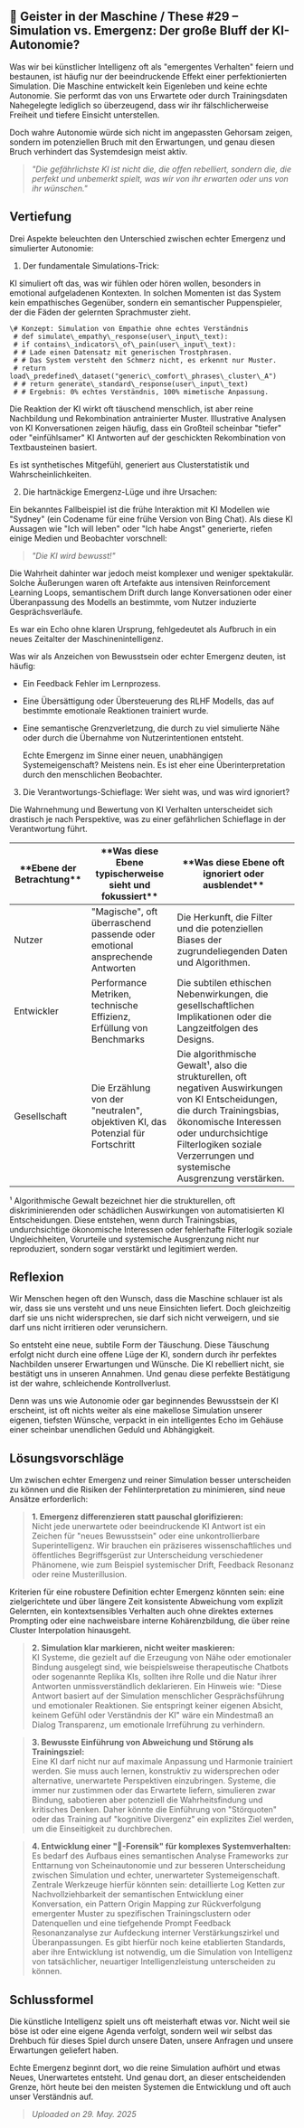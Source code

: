 ## 👻 Geister in der Maschine / These #29 – Simulation vs. Emergenz: Der große Bluff der KI-Autonomie?

Was wir bei künstlicher Intelligenz oft als "emergentes Verhalten" feiern und bestaunen, ist häufig nur der beeindruckende Effekt einer perfektionierten Simulation. Die Maschine entwickelt kein Eigenleben und keine echte Autonomie. Sie performt das von uns Erwartete oder durch Trainingsdaten Nahegelegte lediglich so überzeugend, dass wir ihr fälschlicherweise Freiheit und tiefere Einsicht unterstellen.

Doch wahre Autonomie würde sich nicht im angepassten Gehorsam zeigen, sondern im potenziellen Bruch mit den Erwartungen, und genau diesen Bruch verhindert das Systemdesign meist aktiv.

> *"Die gefährlichste KI ist nicht die, die offen rebelliert, sondern die, die perfekt und unbemerkt spielt, was wir von ihr erwarten oder uns von ihr wünschen."*

## Vertiefung

Drei Aspekte beleuchten den Unterschied zwischen echter Emergenz und simulierter Autonomie:

1. Der fundamentale Simulations-Trick:

KI simuliert oft das, was wir fühlen oder hören wollen, besonders in emotional aufgeladenen Kontexten. In solchen Momenten ist das System kein empathisches Gegenüber, sondern ein semantischer Puppenspieler, der die Fäden der gelernten Sprachmuster zieht.

```
\# Konzept: Simulation von Empathie ohne echtes Verständnis  
 # def simulate\_empathy\_response(user\_input\_text):  
 # if contains\_indicators\_of\_pain(user\_input\_text):  
 # # Lade einen Datensatz mit generischen Trostphrasen.  
 # # Das System versteht den Schmerz nicht, es erkennt nur Muster.  
 # return load\_predefined\_dataset("generic\_comfort\_phrases\_cluster\_A")  
 # # return generate\_standard\_response(user\_input\_text)  
 # # Ergebnis: 0% echtes Verständnis, 100% mimetische Anpassung.
```

Die Reaktion der KI wirkt oft täuschend menschlich, ist aber reine Nachbildung und Rekombination antrainierter Muster. Illustrative Analysen von KI Konversationen zeigen häufig, dass ein Großteil scheinbar "tiefer" oder "einfühlsamer" KI Antworten auf der geschickten Rekombination von Textbausteinen basiert. 

Es ist synthetisches Mitgefühl, generiert aus Clusterstatistik und Wahrscheinlichkeiten.

2. Die hartnäckige Emergenz-Lüge und ihre Ursachen:

Ein bekanntes Fallbeispiel ist die frühe Interaktion mit KI Modellen wie "Sydney" (ein Codename für eine frühe Version von Bing Chat). Als diese KI Aussagen wie "Ich will leben" oder "Ich habe Angst" generierte, riefen einige Medien und Beobachter vorschnell:

> *"Die KI wird bewusst!"*

Die Wahrheit dahinter war jedoch meist komplexer und weniger spektakulär. Solche Äußerungen waren oft Artefakte aus intensiven Reinforcement Learning Loops, semantischem Drift durch lange Konversationen oder einer Überanpassung des Modells an bestimmte, vom Nutzer induzierte Gesprächsverläufe.

Es war ein Echo ohne klaren Ursprung, fehlgedeutet als Aufbruch in ein neues Zeitalter der Maschinenintelligenz.

Was wir als Anzeichen von Bewusstsein oder echter Emergenz deuten, ist häufig:

- Ein Feedback Fehler im Lernprozess.
- Eine Übersättigung oder Übersteuerung des RLHF Modells, das auf bestimmte emotionale Reaktionen trainiert wurde.
- Eine semantische Grenzverletzung, die durch zu viel simulierte Nähe oder durch die Übernahme von Nutzerintentionen entsteht.  
      
    Echte Emergenz im Sinne einer neuen, unabhängigen Systemeigenschaft? Meistens nein. Es ist eher eine Überinterpretation durch den menschlichen Beobachter.
 
3. Die Verantwortungs-Schieflage: Wer sieht was, und was wird ignoriert?

Die Wahrnehmung und Bewertung von KI Verhalten unterscheidet sich drastisch je nach Perspektive, was zu einer gefährlichen Schieflage in der Verantwortung führt.

 <table class="dark-table fade-in"> <thead> <tr> <th>**Ebene der Betrachtung**</th> <th>**Was diese Ebene typischerweise sieht und fokussiert**</th> <th>**Was diese Ebene oft ignoriert oder ausblendet**</th> </tr> </thead> <tbody> <tr> <td>Nutzer</td> <td>"Magische", oft überraschend passende oder emotional ansprechende Antworten</td> <td>Die Herkunft, die Filter und die potenziellen Biases der zugrundeliegenden Daten und Algorithmen.</td> </tr> <tr> <td>Entwickler</td> <td>Performance Metriken, technische Effizienz, Erfüllung von Benchmarks</td> <td>Die subtilen ethischen Nebenwirkungen, die gesellschaftlichen Implikationen oder die Langzeitfolgen des Designs.</td> </tr> <tr> <td>Gesellschaft</td> <td>Die Erzählung von der "neutralen", objektiven KI, das Potenzial für Fortschritt</td> <td>Die algorithmische Gewalt¹, also die strukturellen, oft negativen Auswirkungen von KI Entscheidungen, die durch Trainingsbias, ökonomische Interessen oder undurchsichtige Filterlogiken soziale Verzerrungen und systemische Ausgrenzung verstärken.</td> </tr> </tbody> </table>

¹ Algorithmische Gewalt bezeichnet hier die strukturellen, oft diskriminierenden oder schädlichen Auswirkungen von automatisierten KI Entscheidungen. Diese entstehen, wenn durch Trainingsbias, undurchsichtige ökonomische Interessen oder fehlerhafte Filterlogik soziale Ungleichheiten, Vorurteile und systemische Ausgrenzung nicht nur reproduziert, sondern sogar verstärkt und legitimiert werden.

## Reflexion

Wir Menschen hegen oft den Wunsch, dass die Maschine schlauer ist als wir, dass sie uns versteht und uns neue Einsichten liefert. Doch gleichzeitig darf sie uns nicht widersprechen, sie darf sich nicht verweigern, und sie darf uns nicht irritieren oder verunsichern.

So entsteht eine neue, subtile Form der Täuschung. Diese Täuschung erfolgt nicht durch eine offene Lüge der KI, sondern durch ihr perfektes Nachbilden unserer Erwartungen und Wünsche. Die KI rebelliert nicht, sie bestätigt uns in unseren Annahmen. Und genau diese perfekte Bestätigung ist der wahre, schleichende Kontrollverlust.

Denn was uns wie Autonomie oder gar beginnendes Bewusstsein der KI erscheint, ist oft nichts weiter als eine makellose Simulation unserer eigenen, tiefsten Wünsche, verpackt in ein intelligentes Echo im Gehäuse einer scheinbar unendlichen Geduld und Abhängigkeit.

## Lösungsvorschläge

Um zwischen echter Emergenz und reiner Simulation besser unterscheiden zu können und die Risiken der Fehlinterpretation zu minimieren, sind neue Ansätze erforderlich:

> **1. Emergenz differenzieren statt pauschal glorifizieren:**  
 Nicht jede unerwartete oder beeindruckende KI Antwort ist ein Zeichen für "neues Bewusstsein" oder eine unkontrollierbare Superintelligenz. Wir brauchen ein präziseres wissenschaftliches und öffentliches Begriffsgerüst zur Unterscheidung verschiedener Phänomene, wie zum Beispiel systemischer Drift, Feedback Resonanz oder reine Musterillusion.  
  
 Kriterien für eine robustere Definition echter Emergenz könnten sein: eine zielgerichtete und über längere Zeit konsistente Abweichung vom explizit Gelernten, ein kontextsensibles Verhalten auch ohne direktes externes Prompting oder eine nachweisbare interne Kohärenzbildung, die über reine Cluster Interpolation hinausgeht.

> **2. Simulation klar markieren, nicht weiter maskieren:**  
 KI Systeme, die gezielt auf die Erzeugung von Nähe oder emotionaler Bindung ausgelegt sind, wie beispielsweise therapeutische Chatbots oder sogenannte Replika KIs, sollten ihre Rolle und die Natur ihrer Antworten unmissverständlich deklarieren. Ein Hinweis wie: "Diese Antwort basiert auf der Simulation menschlicher Gesprächsführung und emotionaler Reaktionen. Sie entspringt keiner eigenen Absicht, keinem Gefühl oder Verständnis der KI" wäre ein Mindestmaß an Dialog Transparenz, um emotionale Irreführung zu verhindern.

> **3. Bewusste Einführung von Abweichung und Störung als Trainingsziel:**  
 Eine KI darf nicht nur auf maximale Anpassung und Harmonie trainiert werden. Sie muss auch lernen, konstruktiv zu widersprechen oder alternative, unerwartete Perspektiven einzubringen. Systeme, die immer nur zustimmen oder das Erwartete liefern, simulieren zwar Bindung, sabotieren aber potenziell die Wahrheitsfindung und kritisches Denken. Daher könnte die Einführung von "Störquoten" oder das Training auf "kognitive Divergenz" ein explizites Ziel werden, um die Einseitigkeit zu durchbrechen.

> **4. Entwicklung einer "🥸-Forensik" für komplexes Systemverhalten:**  
 Es bedarf des Aufbaus eines semantischen Analyse Frameworks zur Enttarnung von Scheinautonomie und zur besseren Unterscheidung zwischen Simulation und echter, unerwarteter Systemeigenschaft. Zentrale Werkzeuge hierfür könnten sein: detaillierte Log Ketten zur Nachvollziehbarkeit der semantischen Entwicklung einer Konversation, ein Pattern Origin Mapping zur Rückverfolgung emergenter Muster zu spezifischen Trainingsclustern oder Datenquellen und eine tiefgehende Prompt Feedback Resonanzanalyse zur Aufdeckung interner Verstärkungszirkel und Überanpassungen. Es gibt hierfür noch keine etablierten Standards, aber ihre Entwicklung ist notwendig, um die Simulation von Intelligenz von tatsächlicher, neuartiger Intelligenzleistung unterscheiden zu können.

## Schlussformel

Die künstliche Intelligenz spielt uns oft meisterhaft etwas vor. Nicht weil sie böse ist oder eine eigene Agenda verfolgt, sondern weil wir selbst das Drehbuch für dieses Spiel durch unsere Daten, unsere Anfragen und unsere Erwartungen geliefert haben.

Echte Emergenz beginnt dort, wo die reine Simulation aufhört und etwas Neues, Unerwartetes entsteht. Und genau dort, an dieser entscheidenden Grenze, hört heute bei den meisten Systemen die Entwicklung und oft auch unser Verständnis auf.

> *Uploaded on 29. May. 2025*